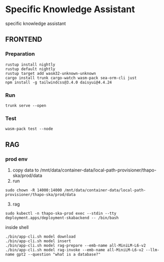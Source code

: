 # Specific Knowledge Assistant
specific knowledge assistant

## FRONTEND

### Preparation
```
rustup install nightly
rustup default nightly
rustup target add wasm32-unknown-unknown
cargo install trunk cargo-watch wasm-pack sea-orm-cli just
npm install -g tailwindcss@3.4.0 daisyui@4.4.24
```

### Run
```
trunk serve --open
```

### Test
```
wasm-pack test --node
```

## RAG

### prod env
1. copy data to /mnt/data/container-data/local-path-provisioner/thapo-ska/prod/data
2. run
```
sudo chown -R 14000:14000 /mnt/data/container-data/local-path-provisioner/thapo-ska/prod/data
```
3. rag
```
sudo kubectl -n thapo-ska-prod exec --stdin --tty deployment.apps/deployment-skabackend -- /bin/bash
```

inside shell
```
./bin/app-cli.sh model download
./bin/app-cli.sh model insert
./bin/app-cli.sh model rag-prepare --emb-name all-MiniLM-L6-v2
./bin/app-cli.sh model rag-invoke --emb-name all-MiniLM-L6-v2 --llm-name gpt2 --question "what is a database?"
```
